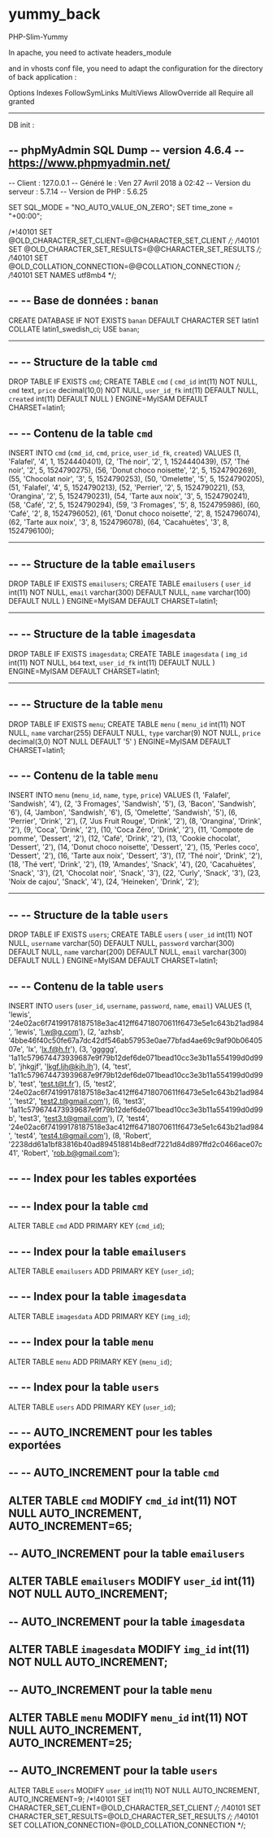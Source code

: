# yummy_back

PHP-Slim-Yummy

In apache, you need to activate headers_module

and in vhosts conf file, you need to adapt the configuration for the directory of back application :

Options Indexes FollowSymLinks MultiViews
AllowOverride all
Require all granted

______________________________________

DB init :


-- phpMyAdmin SQL Dump
-- version 4.6.4
-- https://www.phpmyadmin.net/
--
-- Client :  127.0.0.1
-- Généré le :  Ven 27 Avril 2018 à 02:42
-- Version du serveur :  5.7.14
-- Version de PHP :  5.6.25

SET SQL_MODE = "NO_AUTO_VALUE_ON_ZERO";
SET time_zone = "+00:00";


/*!40101 SET @OLD_CHARACTER_SET_CLIENT=@@CHARACTER_SET_CLIENT */;
/*!40101 SET @OLD_CHARACTER_SET_RESULTS=@@CHARACTER_SET_RESULTS */;
/*!40101 SET @OLD_COLLATION_CONNECTION=@@COLLATION_CONNECTION */;
/*!40101 SET NAMES utf8mb4 */;

--
-- Base de données :  `banan`
--
CREATE DATABASE IF NOT EXISTS `banan` DEFAULT CHARACTER SET latin1 COLLATE latin1_swedish_ci;
USE `banan`;

-- --------------------------------------------------------

--
-- Structure de la table `cmd`
--

DROP TABLE IF EXISTS `cmd`;
CREATE TABLE `cmd` (
  `cmd_id` int(11) NOT NULL,
  `cmd` text,
  `price` decimal(10,0) NOT NULL,
  `user_id_fk` int(11) DEFAULT NULL,
  `created` int(11) DEFAULT NULL
) ENGINE=MyISAM DEFAULT CHARSET=latin1;

--
-- Contenu de la table `cmd`
--

INSERT INTO `cmd` (`cmd_id`, `cmd`, `price`, `user_id_fk`, `created`) VALUES
(1, 'Falafel', '4', 1, 1524440401),
(2, 'Thé noir', '2', 1, 1524440439),
(57, 'Thé noir', '2', 5, 1524790275),
(56, 'Donut choco noisette', '2', 5, 1524790269),
(55, 'Chocolat noir', '3', 5, 1524790253),
(50, 'Omelette', '5', 5, 1524790205),
(51, 'Falafel', '4', 5, 1524790213),
(52, 'Perrier', '2', 5, 1524790221),
(53, 'Orangina', '2', 5, 1524790231),
(54, 'Tarte aux noix', '3', 5, 1524790241),
(58, 'Café', '2', 5, 1524790294),
(59, '3 Fromages', '5', 8, 1524795986),
(60, 'Café', '2', 8, 1524796052),
(61, 'Donut choco noisette', '2', 8, 1524796074),
(62, 'Tarte aux noix', '3', 8, 1524796078),
(64, 'Cacahuètes', '3', 8, 1524796100);

-- --------------------------------------------------------

--
-- Structure de la table `emailusers`
--

DROP TABLE IF EXISTS `emailusers`;
CREATE TABLE `emailusers` (
  `user_id` int(11) NOT NULL,
  `email` varchar(300) DEFAULT NULL,
  `name` varchar(100) DEFAULT NULL
) ENGINE=MyISAM DEFAULT CHARSET=latin1;

-- --------------------------------------------------------

--
-- Structure de la table `imagesdata`
--

DROP TABLE IF EXISTS `imagesdata`;
CREATE TABLE `imagesdata` (
  `img_id` int(11) NOT NULL,
  `b64` text,
  `user_id_fk` int(11) DEFAULT NULL
) ENGINE=MyISAM DEFAULT CHARSET=latin1;

-- --------------------------------------------------------

--
-- Structure de la table `menu`
--

DROP TABLE IF EXISTS `menu`;
CREATE TABLE `menu` (
  `menu_id` int(11) NOT NULL,
  `name` varchar(255) DEFAULT NULL,
  `type` varchar(9) NOT NULL,
  `price` decimal(3,0) NOT NULL DEFAULT '5'
) ENGINE=MyISAM DEFAULT CHARSET=latin1;

--
-- Contenu de la table `menu`
--

INSERT INTO `menu` (`menu_id`, `name`, `type`, `price`) VALUES
(1, 'Falafel', 'Sandwish', '4'),
(2, '3 Fromages', 'Sandwish', '5'),
(3, 'Bacon', 'Sandwish', '6'),
(4, 'Jambon', 'Sandwish', '6'),
(5, 'Omelette', 'Sandwish', '5'),
(6, 'Perrier', 'Drink', '2'),
(7, 'Jus Fruit Rouge', 'Drink', '2'),
(8, 'Orangina', 'Drink', '2'),
(9, 'Coca', 'Drink', '2'),
(10, 'Coca Zéro', 'Drink', '2'),
(11, 'Compote de pomme', 'Dessert', '2'),
(12, 'Café', 'Drink', '2'),
(13, 'Cookie chocolat', 'Dessert', '2'),
(14, 'Donut choco noisette', 'Dessert', '2'),
(15, 'Perles coco', 'Dessert', '2'),
(16, 'Tarte aux noix', 'Dessert', '3'),
(17, 'Thé noir', 'Drink', '2'),
(18, 'Thé vert', 'Drink', '2'),
(19, 'Amandes', 'Snack', '4'),
(20, 'Cacahuètes', 'Snack', '3'),
(21, 'Chocolat noir', 'Snack', '3'),
(22, 'Curly', 'Snack', '3'),
(23, 'Noix de cajou', 'Snack', '4'),
(24, 'Heineken', 'Drink', '2');

-- --------------------------------------------------------

--
-- Structure de la table `users`
--

DROP TABLE IF EXISTS `users`;
CREATE TABLE `users` (
  `user_id` int(11) NOT NULL,
  `username` varchar(50) DEFAULT NULL,
  `password` varchar(300) DEFAULT NULL,
  `name` varchar(200) DEFAULT NULL,
  `email` varchar(300) DEFAULT NULL
) ENGINE=MyISAM DEFAULT CHARSET=latin1;

--
-- Contenu de la table `users`
--

INSERT INTO `users` (`user_id`, `username`, `password`, `name`, `email`) VALUES
(1, 'lewis', '24e02ac6f74199178187518e3ac412ff64718070611f6473e5e1c643b21ad984', 'lewis', 'l.w@g.com'),
(2, 'azhsb', '4bbe46f40c50fe67a7dc42df546ab57953e0ae77bfad4ae69c9af90b0640507e', 'lx', 'lx.f@h.fr'),
(3, 'ggggg', '1a11c579674473939687e9f79b12def6de071bead10cc3e3b11a554199d0d99b', 'jhkgjf', 'lkgf.ljh@kjh.lh'),
(4, 'test', '1a11c579674473939687e9f79b12def6de071bead10cc3e3b11a554199d0d99b', 'test', 'test.t@t.fr'),
(5, 'test2', '24e02ac6f74199178187518e3ac412ff64718070611f6473e5e1c643b21ad984', 'test2', 'test2.t@gmail.com'),
(6, 'test3', '1a11c579674473939687e9f79b12def6de071bead10cc3e3b11a554199d0d99b', 'test3', 'test3.t@gmail.com'),
(7, 'test4', '24e02ac6f74199178187518e3ac412ff64718070611f6473e5e1c643b21ad984', 'test4', 'test4.t@gmail.com'),
(8, 'Robert', '2238dd61a1bf83816b40ad894518814b8edf7221d84d897ffd2c0466ace07c41', 'Robert', 'rob.b@gmail.com');

--
-- Index pour les tables exportées
--

--
-- Index pour la table `cmd`
--
ALTER TABLE `cmd`
  ADD PRIMARY KEY (`cmd_id`);

--
-- Index pour la table `emailusers`
--
ALTER TABLE `emailusers`
  ADD PRIMARY KEY (`user_id`);

--
-- Index pour la table `imagesdata`
--
ALTER TABLE `imagesdata`
  ADD PRIMARY KEY (`img_id`);

--
-- Index pour la table `menu`
--
ALTER TABLE `menu`
  ADD PRIMARY KEY (`menu_id`);

--
-- Index pour la table `users`
--
ALTER TABLE `users`
  ADD PRIMARY KEY (`user_id`);

--
-- AUTO_INCREMENT pour les tables exportées
--

--
-- AUTO_INCREMENT pour la table `cmd`
--
ALTER TABLE `cmd`
  MODIFY `cmd_id` int(11) NOT NULL AUTO_INCREMENT, AUTO_INCREMENT=65;
--
-- AUTO_INCREMENT pour la table `emailusers`
--
ALTER TABLE `emailusers`
  MODIFY `user_id` int(11) NOT NULL AUTO_INCREMENT;
--
-- AUTO_INCREMENT pour la table `imagesdata`
--
ALTER TABLE `imagesdata`
  MODIFY `img_id` int(11) NOT NULL AUTO_INCREMENT;
--
-- AUTO_INCREMENT pour la table `menu`
--
ALTER TABLE `menu`
  MODIFY `menu_id` int(11) NOT NULL AUTO_INCREMENT, AUTO_INCREMENT=25;
--
-- AUTO_INCREMENT pour la table `users`
--
ALTER TABLE `users`
  MODIFY `user_id` int(11) NOT NULL AUTO_INCREMENT, AUTO_INCREMENT=9;
/*!40101 SET CHARACTER_SET_CLIENT=@OLD_CHARACTER_SET_CLIENT */;
/*!40101 SET CHARACTER_SET_RESULTS=@OLD_CHARACTER_SET_RESULTS */;
/*!40101 SET COLLATION_CONNECTION=@OLD_COLLATION_CONNECTION */;


